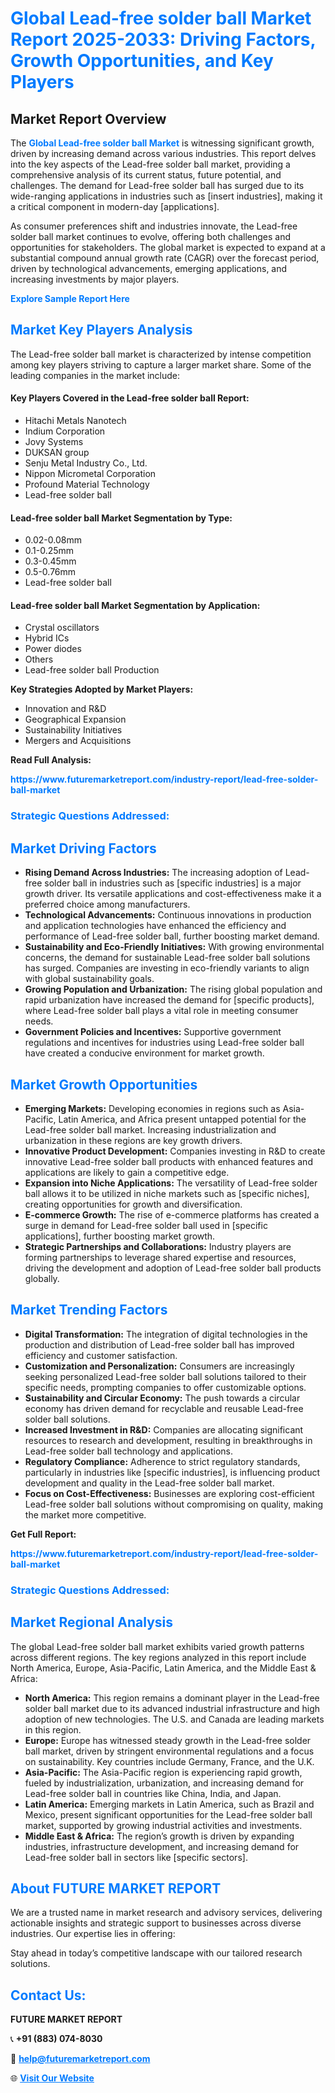 <h1 style="color: #007BFF;">Global Lead-free solder ball Market Report 2025-2033: Driving Factors, Growth Opportunities, and Key Players</h1>

<section id="overview">
<h2>Market Report Overview</h2>
<p>The <a href="https://www.futuremarketreport.com/industry-report/lead-free-solder-ball-market" style="color: #007BFF; text-decoration: none;"><strong>Global Lead-free solder ball Market</strong></a> is witnessing significant growth, driven by increasing demand across various industries. This report delves into the key aspects of the Lead-free solder ball market, providing a comprehensive analysis of its current status, future potential, and challenges. The demand for Lead-free solder ball has surged due to its wide-ranging applications in industries such as [insert industries], making it a critical component in modern-day [applications].</p>
<p>As consumer preferences shift and industries innovate, the Lead-free solder ball market continues to evolve, offering both challenges and opportunities for stakeholders. The global market is expected to expand at a substantial compound annual growth rate (CAGR) over the forecast period, driven by technological advancements, emerging applications, and increasing investments by major players.</p>
</section>

<section id="overview">
<p><a href="https://www.futuremarketreport.com/request-sample/reportId=37801" style="color: #007BFF; text-decoration: none;"><strong>Explore Sample Report Here</strong></a></p>
</section>

<section id="key-players">
<h2 style="color: #007BFF;">Market Key Players Analysis</h2>
<p>The Lead-free solder ball market is characterized by intense competition among key players striving to capture a larger market share. Some of the leading companies in the market include:</p>
<h4>Key Players Covered in the Lead-free solder ball Report:</h4>
<ul><li>Hitachi Metals Nanotech</li><li>Indium Corporation</li><li>Jovy Systems</li><li>DUKSAN group</li><li>Senju Metal Industry Co., Ltd.</li><li>Nippon Micrometal Corporation</li><li>Profound Material Technology</li><li>Lead-free solder ball</li></ul>
<h4>Lead-free solder ball Market Segmentation by Type:</h4>
<ul><li>0.02-0.08mm</li><li>0.1-0.25mm</li><li>0.3-0.45mm</li><li>0.5-0.76mm</li><li>Lead-free solder ball</li></ul>

<h4>Lead-free solder ball Market Segmentation by Application:</h4>
<ul><li>Crystal oscillators</li><li>Hybrid ICs</li><li>Power diodes</li><li>Others</li><li>Lead-free solder ball Production</li></ul>
<p><strong>Key Strategies Adopted by Market Players:</strong></p>
<ul>
<li>Innovation and R&D</li>
<li>Geographical Expansion</li>
<li>Sustainability Initiatives</li>
<li>Mergers and Acquisitions</li>
</ul>
</section>

<section>
<p><strong>Read Full Analysis: </strong></p><a href="https://www.futuremarketreport.com/industry-report/lead-free-solder-ball-market" style="color: #007BFF; text-decoration: none;"><strong>https://www.futuremarketreport.com/industry-report/lead-free-solder-ball-market</strong></a>
<h3 style="color: #007BFF;">Strategic Questions Addressed:</h3>
</section>

<section id="driving-factors">
<h2 style="color: #007BFF;">Market Driving Factors</h2>
<ul>
<li><strong>Rising Demand Across Industries:</strong> The increasing adoption of Lead-free solder ball in industries such as [specific industries] is a major growth driver. Its versatile applications and cost-effectiveness make it a preferred choice among manufacturers.</li>
<li><strong>Technological Advancements:</strong> Continuous innovations in production and application technologies have enhanced the efficiency and performance of Lead-free solder ball, further boosting market demand.</li>
<li><strong>Sustainability and Eco-Friendly Initiatives:</strong> With growing environmental concerns, the demand for sustainable Lead-free solder ball solutions has surged. Companies are investing in eco-friendly variants to align with global sustainability goals.</li>
<li><strong>Growing Population and Urbanization:</strong> The rising global population and rapid urbanization have increased the demand for [specific products], where Lead-free solder ball plays a vital role in meeting consumer needs.</li>
<li><strong>Government Policies and Incentives:</strong> Supportive government regulations and incentives for industries using Lead-free solder ball have created a conducive environment for market growth.</li>
</ul>
</section>

<section id="growth-opportunities">
<h2 style="color: #007BFF;">Market Growth Opportunities</h2>
<ul>
<li><strong>Emerging Markets:</strong> Developing economies in regions such as Asia-Pacific, Latin America, and Africa present untapped potential for the Lead-free solder ball market. Increasing industrialization and urbanization in these regions are key growth drivers.</li>
<li><strong>Innovative Product Development:</strong> Companies investing in R&D to create innovative Lead-free solder ball products with enhanced features and applications are likely to gain a competitive edge.</li>
<li><strong>Expansion into Niche Applications:</strong> The versatility of Lead-free solder ball allows it to be utilized in niche markets such as [specific niches], creating opportunities for growth and diversification.</li>
<li><strong>E-commerce Growth:</strong> The rise of e-commerce platforms has created a surge in demand for Lead-free solder ball used in [specific applications], further boosting market growth.</li>
<li><strong>Strategic Partnerships and Collaborations:</strong> Industry players are forming partnerships to leverage shared expertise and resources, driving the development and adoption of Lead-free solder ball products globally.</li>
</ul>
</section>

<section id="trending-factors">
<h2 style="color: #007BFF;">Market Trending Factors</h2>
<ul>
<li><strong>Digital Transformation:</strong> The integration of digital technologies in the production and distribution of Lead-free solder ball has improved efficiency and customer satisfaction.</li>
<li><strong>Customization and Personalization:</strong> Consumers are increasingly seeking personalized Lead-free solder ball solutions tailored to their specific needs, prompting companies to offer customizable options.</li>
<li><strong>Sustainability and Circular Economy:</strong> The push towards a circular economy has driven demand for recyclable and reusable Lead-free solder ball solutions.</li>
<li><strong>Increased Investment in R&D:</strong> Companies are allocating significant resources to research and development, resulting in breakthroughs in Lead-free solder ball technology and applications.</li>
<li><strong>Regulatory Compliance:</strong> Adherence to strict regulatory standards, particularly in industries like [specific industries], is influencing product development and quality in the Lead-free solder ball market.</li>
<li><strong>Focus on Cost-Effectiveness:</strong> Businesses are exploring cost-efficient Lead-free solder ball solutions without compromising on quality, making the market more competitive.</li>
</ul>
</section>

<section>
<p><strong>Get Full Report: </strong></p><a href="https://www.futuremarketreport.com/industry-report/lead-free-solder-ball-market" style="color: #007BFF; text-decoration: none;"><strong>https://www.futuremarketreport.com/industry-report/lead-free-solder-ball-market</strong></a>
<h3 style="color: #007BFF;">Strategic Questions Addressed:</h3>
</section>


<section id="regional-analysis">
<h2 style="color: #007BFF;">Market Regional Analysis</h2>
<p>The global Lead-free solder ball market exhibits varied growth patterns across different regions. The key regions analyzed in this report include North America, Europe, Asia-Pacific, Latin America, and the Middle East & Africa:</p>
<ul>
<li><strong>North America:</strong> This region remains a dominant player in the Lead-free solder ball market due to its advanced industrial infrastructure and high adoption of new technologies. The U.S. and Canada are leading markets in this region.</li>
<li><strong>Europe:</strong> Europe has witnessed steady growth in the Lead-free solder ball market, driven by stringent environmental regulations and a focus on sustainability. Key countries include Germany, France, and the U.K.</li>
<li><strong>Asia-Pacific:</strong> The Asia-Pacific region is experiencing rapid growth, fueled by industrialization, urbanization, and increasing demand for Lead-free solder ball in countries like China, India, and Japan.</li>
<li><strong>Latin America:</strong> Emerging markets in Latin America, such as Brazil and Mexico, present significant opportunities for the Lead-free solder ball market, supported by growing industrial activities and investments.</li>
<li><strong>Middle East & Africa:</strong> The region’s growth is driven by expanding industries, infrastructure development, and increasing demand for Lead-free solder ball in sectors like [specific sectors].</li>
</ul>
</section>

<footer>
<h2 style="color: #007BFF;">About FUTURE MARKET REPORT</h2>
<p>We are a trusted name in market research and advisory services, delivering actionable insights and strategic support to businesses across diverse industries. Our expertise lies in offering:</p>

<p>Stay ahead in today’s competitive landscape with our tailored research solutions.</p>

<h2 style="color: #007BFF;">Contact Us:</h2>
<p><strong>FUTURE MARKET REPORT</strong></p>
<p>📞 <strong>+91 (883) 074-8030</strong></p>
<p>📧 <strong><a href="mailto:help@futuremarketreport.com" style="color: #007BFF;">help@futuremarketreport.com</a></strong></p>
<p>🌐 <strong><a href="https://www.futuremarketreport.com/" style="color: #007BFF;">Visit Our Website</a></strong></p>
</footer>